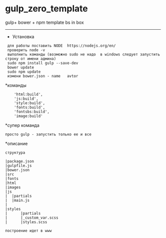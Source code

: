 # gulp_zero_template
gulp+ bower + npm   template  bs  in box

***
* Установка

```
 для работы поставить NODE  https://nodejs.org/en/
 проверить node -v
 выполнить команды (возможно sudo не надо  в windows следует запустить строку от имени админа)
 sudo npm install gulp --save-dev
 bower update
 sudo npm update
 измени bower.json - name   avtor
```

*команды
```
    'html:build',
    'js:build',
    'style:build',
    'fonts:build',
    'fontsbs:build',
    'image:build'
 ```   
 *супер команда 
 ```
 просто gulp - запустить только ее и все 
 ```
 *описание 
 ```
 структура
 
 |package.json
 |gulpfile.js
 |bower.json
 |src
 |fonts
 |html
 |images
 |js
 |  |partials
 |  |main.js
 |
 |styles
 |      |partials
 |      |_custom_var.scss
 |      |styles.scss
 
 построение идет в www 
 
 
 ```
